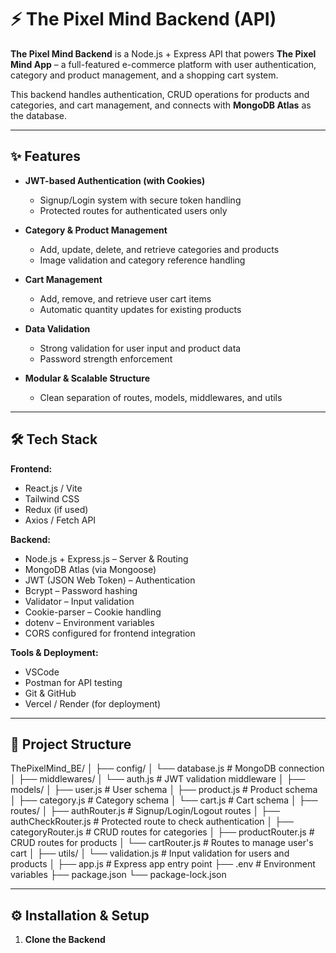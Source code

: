 # ⚡ The Pixel Mind Backend (API)

**The Pixel Mind Backend** is a Node.js + Express API that powers **The Pixel Mind App** – a full-featured e-commerce platform with user authentication, category and product management, and a shopping cart system.

This backend handles authentication, CRUD operations for products and categories, and cart management, and connects with **MongoDB Atlas** as the database.

---

## ✨ Features

- **JWT-based Authentication (with Cookies)**
  - Signup/Login system with secure token handling
  - Protected routes for authenticated users only

- **Category & Product Management**
  - Add, update, delete, and retrieve categories and products
  - Image validation and category reference handling

- **Cart Management**
  - Add, remove, and retrieve user cart items
  - Automatic quantity updates for existing products

- **Data Validation**
  - Strong validation for user input and product data
  - Password strength enforcement

- **Modular & Scalable Structure**
  - Clean separation of routes, models, middlewares, and utils

---

## 🛠️ Tech Stack

**Frontend:**
- React.js / Vite
- Tailwind CSS
- Redux (if used)
- Axios / Fetch API

**Backend:**
- Node.js + Express.js – Server & Routing
- MongoDB Atlas (via Mongoose)
- JWT (JSON Web Token) – Authentication
- Bcrypt – Password hashing
- Validator – Input validation
- Cookie-parser – Cookie handling
- dotenv – Environment variables
- CORS configured for frontend integration

**Tools & Deployment:**
- VSCode
- Postman for API testing
- Git & GitHub
- Vercel / Render (for deployment)

---

## 📂 Project Structure

ThePixelMind_BE/
│
├── config/
│ └── database.js # MongoDB connection
│
├── middlewares/
│ └── auth.js # JWT validation middleware
│
├── models/
│ ├── user.js # User schema
│ ├── product.js # Product schema
│ ├── category.js # Category schema
│ └── cart.js # Cart schema
│
├── routes/
│ ├── authRouter.js # Signup/Login/Logout routes
│ ├── authCheckRouter.js # Protected route to check authentication
│ ├── categoryRouter.js # CRUD routes for categories
│ ├── productRouter.js # CRUD routes for products
│ └── cartRouter.js # Routes to manage user's cart
│
├── utils/
│ └── validation.js # Input validation for users and products
│
├── app.js # Express app entry point
├── .env # Environment variables
├── package.json
└── package-lock.json



---

## ⚙️ Installation & Setup

1. **Clone the Backend**
```bash
